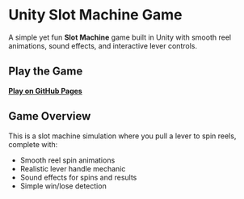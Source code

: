 # Unity Slot Machine Game

A simple yet fun **Slot Machine** game built in Unity with smooth reel animations, sound effects, and interactive lever controls.


##  Play the Game
  **[Play on GitHub Pages](https://yourusername.github.io/your-repo-name/)**


##  Game Overview
This is a slot machine simulation where you pull a lever to spin reels, complete with:
- Smooth reel spin animations
- Realistic lever handle mechanic
- Sound effects for spins and results
- Simple win/lose detection
